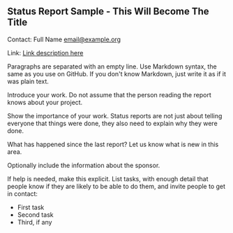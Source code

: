 ## Status Report Sample - This Will Become The Title ##

Contact: Full Name <email@example.org>

Link:	 [Link description here](http://www.example.com/project/url)

Paragraphs are separated with an empty line.  Use Markdown
syntax, the same as you use on GitHub.  If you don't know
Markdown, just write it as if it was plain text.

Introduce your work.  Do not assume that the person reading
the report knows about your project.

Show the importance of your work.  Status reports are not
just about telling everyone that things were done, they also
need to explain why they were done.

What has happened since the last report?  Let us know what
is new in this area.

Optionally include the information about the sponsor.

If help is needed, make this explicit.  List tasks, with enough
detail that people know if they are likely to be able to do them,
and invite people to get in contact:

  * First task
  * Second task
  * Third, if any

